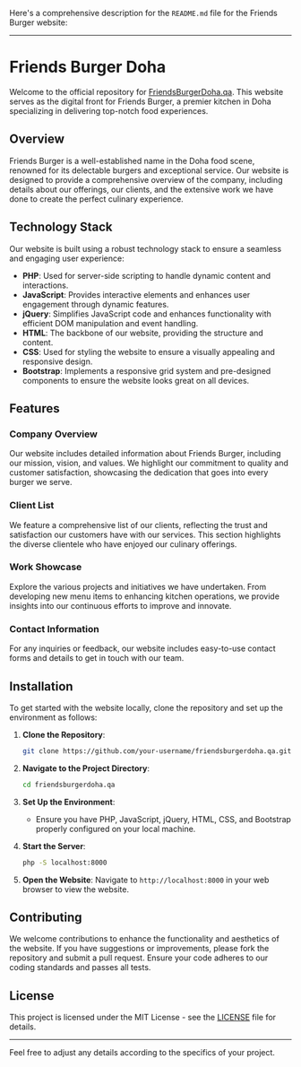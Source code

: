 Here's a comprehensive description for the `README.md` file for the Friends Burger website:

---

# Friends Burger Doha

Welcome to the official repository for [FriendsBurgerDoha.qa](http://friendsburgerdoha.qa). This website serves as the digital front for Friends Burger, a premier kitchen in Doha specializing in delivering top-notch food experiences. 

## Overview

Friends Burger is a well-established name in the Doha food scene, renowned for its delectable burgers and exceptional service. Our website is designed to provide a comprehensive overview of the company, including details about our offerings, our clients, and the extensive work we have done to create the perfect culinary experience.

## Technology Stack

Our website is built using a robust technology stack to ensure a seamless and engaging user experience:

- **PHP**: Used for server-side scripting to handle dynamic content and interactions.
- **JavaScript**: Provides interactive elements and enhances user engagement through dynamic features.
- **jQuery**: Simplifies JavaScript code and enhances functionality with efficient DOM manipulation and event handling.
- **HTML**: The backbone of our website, providing the structure and content.
- **CSS**: Used for styling the website to ensure a visually appealing and responsive design.
- **Bootstrap**: Implements a responsive grid system and pre-designed components to ensure the website looks great on all devices.

## Features

### Company Overview
Our website includes detailed information about Friends Burger, including our mission, vision, and values. We highlight our commitment to quality and customer satisfaction, showcasing the dedication that goes into every burger we serve.

### Client List
We feature a comprehensive list of our clients, reflecting the trust and satisfaction our customers have with our services. This section highlights the diverse clientele who have enjoyed our culinary offerings.

### Work Showcase
Explore the various projects and initiatives we have undertaken. From developing new menu items to enhancing kitchen operations, we provide insights into our continuous efforts to improve and innovate.

### Contact Information
For any inquiries or feedback, our website includes easy-to-use contact forms and details to get in touch with our team.

## Installation

To get started with the website locally, clone the repository and set up the environment as follows:

1. **Clone the Repository**:
    ```bash
    git clone https://github.com/your-username/friendsburgerdoha.qa.git
    ```

2. **Navigate to the Project Directory**:
    ```bash
    cd friendsburgerdoha.qa
    ```

3. **Set Up the Environment**:
    - Ensure you have PHP, JavaScript, jQuery, HTML, CSS, and Bootstrap properly configured on your local machine.

4. **Start the Server**:
    ```bash
    php -S localhost:8000
    ```

5. **Open the Website**:
    Navigate to `http://localhost:8000` in your web browser to view the website.

## Contributing

We welcome contributions to enhance the functionality and aesthetics of the website. If you have suggestions or improvements, please fork the repository and submit a pull request. Ensure your code adheres to our coding standards and passes all tests.

## License

This project is licensed under the MIT License - see the [LICENSE](LICENSE) file for details.

---

Feel free to adjust any details according to the specifics of your project.
